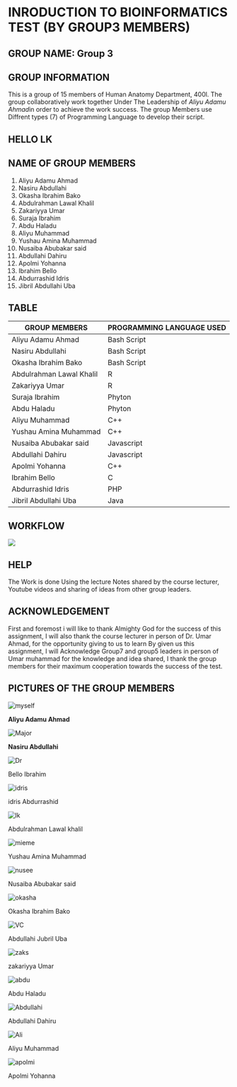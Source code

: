 # INRODUCTION TO BIOINFORMATICS TEST (BY GROUP3 MEMBERS)

## GROUP NAME: **Group 3**

## GROUP INFORMATION
This is a group of 15 members of Human Anatomy Department, 400l. The group collaboratively work together Under The Leadership of *Aliyu Adamu Ahmad*in order to achieve the work success. The group Members use Diffrent types (7) of Programming Language to develop their script.

## HELLO LK

## NAME OF GROUP MEMBERS 
1. Aliyu Adamu Ahmad  
2. Nasiru Abdullahi 
3. Okasha Ibrahim Bako  
4. Abdulrahman Lawal Khalil 
5. Zakariyya Umar 
6. Suraja Ibrahim  
7. Abdu Haladu  
8. Aliyu Muhammad  
9. Yushau Amina Muhammad
10. Nusaiba Abubakar said 
11. Abdullahi Dahiru
12. Apolmi Yohanna
13. Ibrahim Bello
14. Abdurrashid Idris
15. Jibril Abdullahi Uba

## TABLE

| GROUP MEMBERS | PROGRAMMING LANGUAGE USED  |
| ------------- | ------------- |
| Aliyu Adamu Ahmad  | Bash Script  |
| Nasiru Abdullahi  | Bash Script  |
| Okasha Ibrahim Bako  | Bash Script  |
| Abdulrahman Lawal Khalil  | R  |
| Zakariyya Umar  | R  |
| Suraja Ibrahim  | Phyton  |
| Abdu Haladu  | Phyton  |
| Aliyu Muhammad  | C++  |
| Yushau Amina Muhammad  | C++  |
| Nusaiba Abubakar said | Javascript  |
| Abdullahi Dahiru  | Javascript  |
| Apolmi Yohanna  | C++  |
| Ibrahim Bello  | C  |
| Abdurrashid Idris  | PHP  |
| Jibril Abdullahi Uba  | Java  |

## WORKFLOW

![](https://user-images.githubusercontent.com/95003138/143778153-a7f2090d-9017-4d46-9a33-33a37951fb6c.jpg)

## HELP
The Work is done Using the lecture Notes shared by the course lecturer, Youtube videos and sharing of ideas from other group leaders.

## ACKNOWLEDGEMENT
First and foremost i will like to thank Almighty God for the success of this assignment, I will also thank the course lecturer in person of Dr. Umar Ahmad, for the opportunity giving to us to learn By given us this assignment, I will Acknowledge Group7 and group5  leaders in person of Umar muhammad for the knowledge and idea shared, I thank the group members for their maximum cooperation towards the success of the test.

## PICTURES OF THE GROUP MEMBERS

![myself](https://user-images.githubusercontent.com/95003138/143967683-26f75bd6-2dc1-48c7-b071-5b2fc93d65bb.jpeg)

__Aliyu Adamu Ahmad__

![Major](https://user-images.githubusercontent.com/95003138/143967889-23d1304d-666e-4063-b094-125d47e679ac.jpg)

__Nasiru Abdullahi__

![Dr](https://user-images.githubusercontent.com/95003138/143967974-8a66cfb2-6731-4284-b2c9-5d09aa4cbe81.jpg)

Bello Ibrahim

![idris](https://user-images.githubusercontent.com/95003138/143968054-35fe92d0-3376-46cb-a83c-8d6658890910.jpg)

idris Abdurrashid

![lk](https://user-images.githubusercontent.com/95003138/143968213-b6b6b734-ca1c-4c52-bd41-cc2c3eeb5330.jpg)

Abdulrahman Lawal khalil

![mieme](https://user-images.githubusercontent.com/95003138/143968567-bc11efd2-3cd3-4fea-8a44-a476208001fa.jpg)

Yushau Amina Muhammad

![nusee](https://user-images.githubusercontent.com/95003138/143968640-2bdedac1-16c8-481b-9d11-1189271025d4.jpg)

Nusaiba Abubakar said

![okasha](https://user-images.githubusercontent.com/95003138/143968690-fa4850b6-8594-4d17-afcf-73fd70f7eca4.jpg)

Okasha Ibrahim Bako

![VC](https://user-images.githubusercontent.com/95003138/143968817-06463a3f-0e39-467a-828f-7f921e60f8a1.jpg)

Abdullahi Jubril Uba

![zaks](https://user-images.githubusercontent.com/95003138/143968929-31d4c183-1913-4499-9875-34596724cdba.jpg)

zakariyya Umar 

![abdu](https://user-images.githubusercontent.com/95003138/143969181-5e16e47c-274a-44f8-810e-5f08eeb3a2f9.jpg)

Abdu Haladu

![Abdullahi](https://user-images.githubusercontent.com/95003138/143969281-0edad203-3506-4429-9ee8-815e2160d54c.jpg)

Abdullahi Dahiru

![Ali ](https://user-images.githubusercontent.com/95003138/143969349-99ed67e2-3a0b-4622-acee-f0c3b84bf464.jpg)

Aliyu Muhammad

![apolmi](https://user-images.githubusercontent.com/95003138/143969452-181462f6-87d9-49cb-8f31-76d74ec974d8.jpg)

Apolmi Yohanna


